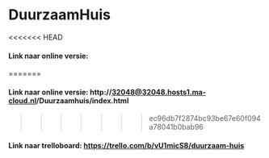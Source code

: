 # DuurzaamHuis

<<<<<<< HEAD
#### Link naar online versie:
=======
#### Link naar online versie: http://32048@32048.hosts1.ma-cloud.nl/Duurzaamhuis/index.html
>>>>>>> ec96db7f2874bc93be67e60f094a78041b0bab96
#### Link naar trelloboard: https://trello.com/b/vU1micS8/duurzaam-huis
